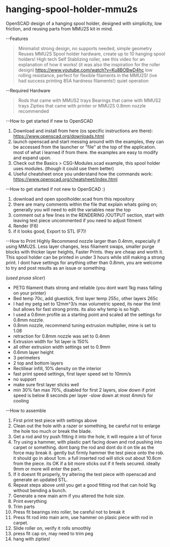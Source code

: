 # hanging-spool-holder-mmu2s
OpenSCAD design of a hanging spool holder, designed with simplicity, low friction, and reusing parts from MMU2S kit in mind.

--Features
 > Minimalist strong design, no supports needed, simple geometry
 > Reuses MMU2S Spool holder hardware, create up to 10 hanging spool holders!
 > High tech Self Stablizing roller, see this video for an explanation of how it works! (it was also the inspiration for the roller design) https://www.youtube.com/watch?v=Ku8BOBwD4hc
 > low rolling resistance, perfect for flexible filaments in the MMU2S! (ive had success printing 85A hardness filaments!)
 > quiet operation
 
 
 
--Required Hardware
> Rods that came with MMUS2 trays
> Bearings that came with MMUS2 trays
> Zipties that came with printer or MMU2S
> 0.8mm nozzle recommended

--How to get started if new to OpenSCAD
1. Download and install from here (os specific instructions are there): https://www.openscad.org/downloads.html
2. launch openscad and start messing around with the examples, they can be accessed from the launcher or "file" at the top of the application.  most of what i learned if from there. the examples are easy to modify and expand upon.
3. Check out the Basics > CSG-Modules.scad example, this spool holder uses modules. (though it could use them better)
3. Useful cheatsheet once you understand how the commands work: https://www.openscad.org/cheatsheet/index.html


--How to get started if not new to OpenSCAD :)
1. download and open spoolholder.scad from this repository
2. there are many comments within the file that explain whats going on; generally you will need to edit the variables near the top
3. comment out a few lines in the RENDERING /OUTPUT section, start with leaving test piece uncommented if you need to adjust fitment
4. Render (F6)
5. if it looks good, Export to STL (F7)!

--How to Print
Highly Recommend nozzle larger than 0.4mm, especially if using MMU2S. Less layer changes, less filiament swaps, smaller purge blocks with thicker layer heights, Faster Prints. they are cheap and worth it. This spool holder can be printed in under 3 hours while still making a strong print. I dont have settings for anything other than 0.8mm, you are welcome to try and post results as an issue or something.

(*used prusa slicer*)
  
  - PETG filament thats strong and reliable (you dont want 1kg mass falling on your printer)
  - Bed temp 70c, add gluestick, first layer temp 255c, other layers 265c
  - I had my petg set to 12mm^3/s max volumetric speed, its near the limit but allows for fast strong prints. its also why temp is so high.
  - I used a 0.6mm profile as a starting point and scaled all the settings for 0.8mm nozzle.
  - 0.8mm nozzle, recommend tuning extrusion multiplier, mine is set to 1.08
  - retraction for 0.8mm nozzle was set to 0.4mm
  - Extrusion width for 1st layer is 150%
  - all other extrusion width settings set to 0.9mm
  - 0.6mm layer height
  - 3 perimeters
  - 2 top and bottom layers
  - Rectiliear infill, 10% density on the interior
  - fast print speed settings, first layer speed set to 10mm/s
  - no support
  - make sure first layer sticks well
  - min 30% fan max 70%, disabled for first 2 layers, slow down if print speed is below 8 seconds per layer
        -slow down at most 4mm/s for cooling
  
  
--How to assemble
1. First print test piece with settings above
2. Clean out the hole with a razer or something, be careful not to enlarge the hole too much or break the blade. 
3. Get a rod and try push fitting it into the hole, it will require a lot of force
4. Try using a hammer, with plastic part facing down and rod pushing into carpet or something. dont bang the rod and dont do it on tile as the force may break it. gently but firmly hammer the test piece onto the rob. it should go in about 1cm. a full inserted rod will stick out about 10.8cm from the piece. its OK if a bit more sticks out if it feels secured. ideally 9mm or more will enter the part.. 
5. If it doesnt fit properly, try altering the test piece with openscad and generate an updated STL.
6. Repeat steps above until you get a good fitting rod that can hold 1kg without bending a bunch. 
7. Generate a new main arm if you altered the hole size.
8. Print everything
9. Trim parts
10. Press fit bearings into roller, be careful not to break it
11. Press fit rod into main arm, use hammer on plasic piece with rod in carpet.
12. Slide roller on, verify it rolls smoothly
13. press fit cap on, may need to trim peg
14. hang with zipties!


  
  
